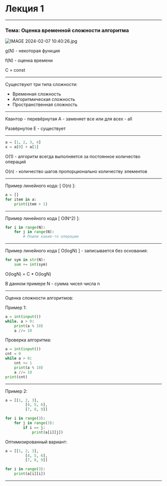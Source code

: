 # Лекция 1

---

### Тема: Оценка временной сложности алгоритма

![IMAGE 2024-02-07 10:40:26.jpg](%D0%9B%D0%B5%D0%BA%D1%86%D0%B8%D1%8F%201%2033c89a95272f47a5ba4e131e8c02e99e/IMAGE_2024-02-07_104026.jpg)

g(N) - некоторая функция

f(N) - оценка времени

C = const

---

Существуют три типа сложности:

- Временная сложность
- Алгоритмическая сложность
- Пространственная сложность

---

Квантор - перевёрнутая А - заменяет все или для всех - all 

Развёрнутое Е - существует

---

```python
a = [1, 2, 3, 4]
x = a[0] + a[1] 
```

O(1) - алгоритм всегда выполняется за постоянное количество операций

O(n) - количество шагов пропорционально количеству элементов

---

Пример линейного кода: [ O(n) ]:

```python
a = []
for item in a:
	print(item + 1)
```

---

Пример линейного кода [ O(N^2) ]:

```python
for i in range(N):
	for j in range(N):
		# Пошли какие-то операции
```

---

Пример линейного кода [ O(logN) ] - записывается без основания:

```python
for sym in str(N):
	sum += int(sym)
```

O(logN) = C * O(logN)

В данном примере N - сумма чисел числа n

---

Оценка сложности алгоритмов:

Пример 1: 

```python
a = int(input())
while. a > 0:
	print(a % 10)
	a //= 10
```

Проверка алгоритма: 

```python
a = int(input())
cnt = 0
while a > 0:
	cnt += 1
	print(a % 10)
	a //= 10
print(cnt)
```

---

Пример 2: 

```python
a = [[1, 2, 3], 
		 [4, 5, 6],
		 [7, 8, 9]]

for i in range(3):
	for j in range(3):
		if i == j:
			print(a[i][j])
```

Оптимизированный вариант: 

```python
a = [[1, 2, 3], 
		 [4, 5, 6],
		 [7, 8, 9]]

for i in range(3):
	print(a[i][i])
```

---